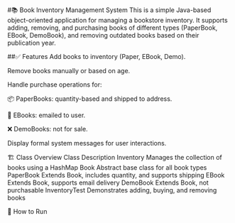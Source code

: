 #📚 Book Inventory Management System
This is a simple Java-based object-oriented application for managing a bookstore inventory. It supports adding, removing, and purchasing books of different types (PaperBook, EBook, DemoBook), and removing outdated books based on their publication year.

##✅ Features
Add books to inventory (Paper, EBook, Demo).

Remove books manually or based on age.

Handle purchase operations for:

📦 PaperBooks: quantity-based and shipped to address.

📧 EBooks: emailed to user.

❌ DemoBooks: not for sale.

Display formal system messages for user interactions.

🏗️ Class Overview
Class	Description
Inventory	Manages the collection of books using a HashMap
Book	Abstract base class for all book types
PaperBook	Extends Book, includes quantity, and supports shipping
EBook	Extends Book, supports email delivery
DemoBook	Extends Book, not purchasable
InventoryTest	Demonstrates adding, buying, and removing books

🚀 How to Run
